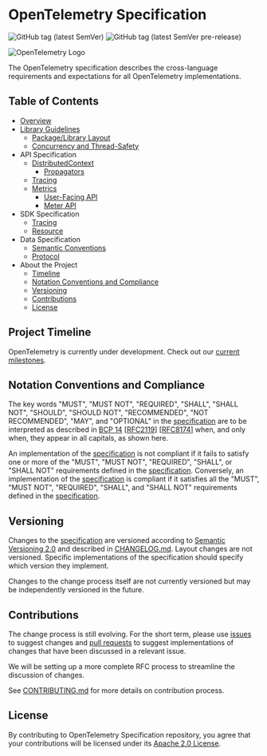 # OpenTelemetry Specification

![GitHub tag (latest SemVer)](https://img.shields.io/github/tag/open-telemetry/specification.svg) ![GitHub tag (latest SemVer pre-release)](https://img.shields.io/github/tag-pre/open-telemetry/specification.svg)

![OpenTelemetry Logo](https://opentelemetry.io/img/logos/opentelemetry-horizontal-color.png)

The OpenTelemetry specification describes the cross-language requirements and expectations for all OpenTelemetry implementations.

## Table of Contents
- [Overview](specification/overview.md)
- [Library Guidelines](specification/library-guidelines.md)
  - [Package/Library Layout](specification/library-layout.md)
  - [Concurrency and Thread-Safety](specification/concurrency.md)
- API Specification
  - [DistributedContext](specification/api-distributedcontext.md)
    - [Propagators](specification/api-propagators.md)
  - [Tracing](specification/api-tracing.md)
  - [Metrics](specification/api-metrics.md)
    - [User-Facing API](specification/api-metrics-user.md)
    - [Meter API](specification/api-metrics-meter.md)
- SDK Specification
  - [Tracing](specification/sdk-tracing.md)
  - [Resource](specification/sdk-resource.md)
- Data Specification
  - [Semantic Conventions](specification/data-semantic-conventions.md)
  - [Protocol](specification/protocol.md)
- About the Project
  - [Timeline](#project-timeline)
  - [Notation Conventions and Compliance](#notation-conventions-and-compliance)
  - [Versioning](#versioning)
  - [Contributions](#contributions)
  - [License](#license)

## Project Timeline

OpenTelemetry is currently under development. Check out our [current milestones](milestones.md).

## Notation Conventions and Compliance

The key words "MUST", "MUST NOT", "REQUIRED", "SHALL", "SHALL NOT", "SHOULD", "SHOULD NOT", "RECOMMENDED", "NOT RECOMMENDED", "MAY", and "OPTIONAL" in the [specification](./specification) are to be interpreted as described in [BCP 14](https://tools.ietf.org/html/bcp14) [[RFC2119](https://tools.ietf.org/html/rfc2119)] [[RFC8174](https://tools.ietf.org/html/rfc8174)] when, and only when, they appear in all capitals, as shown here.

An implementation of the [specification](./specification) is not compliant if it fails to satisfy one or more of the "MUST", "MUST NOT", "REQUIRED", "SHALL", or "SHALL NOT" requirements defined in the [specification](./specification).
Conversely, an implementation of the [specification](./specification) is compliant if it satisfies all the "MUST", "MUST NOT", "REQUIRED", "SHALL", and "SHALL NOT" requirements defined in the [specification](./specification).

## Versioning

Changes to the [specification](./specification) are versioned according to [Semantic Versioning 2.0](https://semver.org/spec/v2.0.0.html) and described in [CHANGELOG.md](CHANGELOG.md). Layout changes are not versioned. Specific implementations of the specification should specify which version they implement.

Changes to the change process itself are not currently versioned but may be independently versioned in the future.

## Contributions

The change process is still evolving. For the short term, please use [issues](https://github.com/open-telemetry/specification/issues) to suggest changes and [pull requests](https://github.com/open-telemetry/specification/pulls) to suggest implementations of changes that have been discussed in a relevant issue.

We will be setting up a more complete RFC process to streamline the discussion of changes.

See [CONTRIBUTING.md](CONTRIBUTING.md) for more details on contribution process.

## License

By contributing to OpenTelemetry Specification repository, you agree that your contributions will be licensed under its [Apache 2.0 License](https://github.com/open-telemetry/specification/blob/master/LICENSE).
